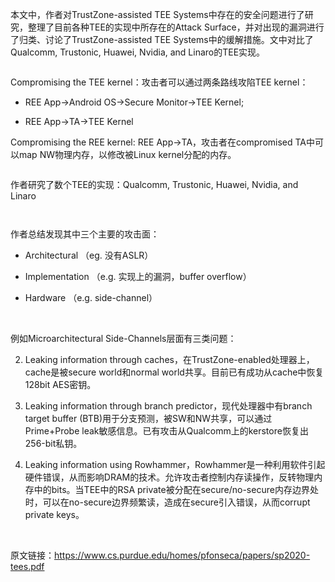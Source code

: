  本文中，作者对TrustZone-assisted TEE Systems中存在的安全问题进行了研究，整理了目前各种TEE的实现中所存在的Attack Surface，并对出现的漏洞进行了归类、讨论了TrustZone-assisted TEE Systems中的缓解措施。文中对比了Qualcomm, Trustonic, Huawei, Nvidia, and Linaro的TEE实现。 

  ![]() 

  Compromising the TEE kernel：攻击者可以通过两条路线攻陷TEE kernel： 

  - REE App→Android OS→Secure Monitor→TEE Kernel; 

  - REE App→TA→TEE Kernel 

  Compromising the REE kernel: REE App→TA，攻击者在compromised TA中可以map NW物理内存，以修改被Linux kernel分配的内存。 

  ![]() 

  作者研究了数个TEE的实现：Qualcomm, Trustonic, Huawei, Nvidia, and Linaro 

  ![]() 

  ![]() 

  作者总结发现其中三个主要的攻击面： 

  - Architectural （eg. 没有ASLR） 

  - Implementation （e.g. 实现上的漏洞，buffer overflow） 

  - Hardware （e.g. side-channel） 

  ![]() ![]() ![]() ![]() 

  例如Microarchitectural Side-Channels层面有三类问题： 

  2.   Leaking information through caches，在TrustZone-enabled处理器上，cache是被secure world和normal world共享。目前已有成功从cache中恢复128bit AES密钥。   
 

 
 4.   Leaking information through branch predictor，现代处理器中有branch target buffer (BTB)用于分支预测，被SW和NW共享，可以通过Prime+Probe leak敏感信息。已有攻击从Qualcomm上的kerstore恢复出256-bit私钥。 

 
 6.   Leaking information using Rowhammer，Rowhammer是一种利用软件引起硬件错误，从而影响DRAM的技术。允许攻击者控制内存读操作，反转物理内存中的bits。当TEE中的RSA private被分配在secure/no-secure内存边界处时，可以在no-secure边界频繁读，造成在secure引入错误，从而corrupt private keys。 

 
   ![]() ![]()   
 

  原文链接：https://www.cs.purdue.edu/homes/pfonseca/papers/sp2020-tees.pdf 

    
 

